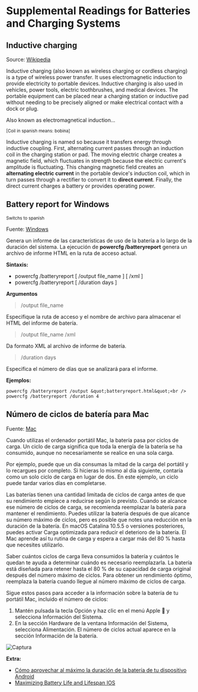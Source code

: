 # Supplemental Readings for Batteries and Charging Systems

## Inductive charging

Source: [Wikipedia](https://en.wikipedia.org/wiki/Inductive_charging)

Inductive charging (also known as wireless charging or cordless charging) is a type of wireless power transfer.
It uses electromagnetic induction to provide electricity to portable devices. Inductive charging is also used in vehicles, power tools,
electric toothbrushes, and medical devices. The portable equipment can be placed near a charging station or inductive pad without
needing to be precisely aligned or make electrical contact with a dock or plug.

Also known as electromagnetical induction...

<sub>[Coil in spanish means: bobina]</sub>

Inductive charging is named so because it transfers energy through inductive coupling. First, alternating current passes through an induction coil
in the charging station or pad. The moving electric charge creates a magnetic field, which fluctuates in strength because the electric current's amplitude
is fluctuating. This changing magnetic field creates an **alternating electric current** in the portable device's induction coil, which in turn passes
through a rectifier to convert it to **direct current**. Finally, the direct current charges a battery or provides operating power.

## Battery report for Windows 
<sub>Switchs to spanish</sub>

Fuente: [Windows](https://learn.microsoft.com/es-es/windows-hardware/design/device-experiences/powercfg-command-line-options#option_batteryreport)

Genera un informe de las características de uso de la batería a lo largo de la duración del sistema.
La ejecución de **powercfg /batteryreport** genera un archivo de informe HTML en la ruta de acceso actual.

**Sintaxis:**

- powercfg /batteryreport [ /output file_name ] [ /xml ]
- powercfg /batteryreport [ /duration days ]

**Argumentos**

>  /output file_name
  
Especifique la ruta de acceso y el nombre de archivo para almacenar el HTML del informe de batería.

>  /output file_name /xml

Da formato XML al archivo de informe de batería.

>  /duration days
  
Especifica el número de días que se analizará para el informe.
 
**Ejemplos:**

```
powercfg /batteryreport /output &quot;batteryreport.html&quot;<br />
powercfg /batteryreport /duration 4
```

## Número de ciclos de batería para Mac

Fuente: [Mac](https://support.apple.com/es-es/HT201585)

Cuando utilizas el ordenador portátil Mac, la batería pasa por ciclos de carga. Un ciclo de carga significa que toda la energía
de la batería se ha consumido, aunque no necesariamente se realice en una sola carga.

Por ejemplo, puede que un día consumas la mitad de la carga del portátil y lo recargues por completo.
Si hicieras lo mismo al día siguiente, contaría como un solo ciclo de carga en lugar de dos.
En este ejemplo, un ciclo puede tardar varios días en completarse.

Las baterías tienen una cantidad limitada de ciclos de carga antes de que su rendimiento empiece a reducirse según lo previsto.
Cuando se alcance ese número de ciclos de carga, se recomienda reemplazar la batería para mantener el rendimiento.
Puedes utilizar la batería después de que alcance su número máximo de ciclos, pero es posible que notes una reducción en la duración de la batería.
En macOS Catalina 10.5.5 o versiones posteriores, puedes activar Carga optimizada para reducir el deterioro de la batería.
El Mac aprende así tu rutina de carga y espera a cargar más del 80 % hasta que necesites utilizarlo. 

Saber cuántos ciclos de carga lleva consumidos la batería y cuántos le quedan te ayuda a determinar cuándo es necesario reemplazarla.
La batería está diseñada para retener hasta el 80 % de su capacidad de carga original después del número máximo de ciclos.
Para obtener un rendimiento óptimo, reemplaza la batería cuando llegue al número máximo de ciclos de carga.

Sigue estos pasos para acceder a la información sobre la batería de tu portátil Mac, incluido el número de ciclos:

1. Mantén pulsada la tecla Opción y haz clic en el menú Apple :green_apple: y selecciona Información del Sistema.
2. En la sección Hardware de la ventana Información del Sistema, selecciona Alimentación.
   El número de ciclos actual aparece en la sección Información de la batería.
   
 ![Captura](https://support.apple.com/library/content/dam/edam/applecare/images/es_ES/macos/Big-Sur/macos-big-sur-mbp-system-info-power-battery-cycle-count.jpg)

**Extra:**

- [Cómo aprovechar al máximo la duración de la batería de tu dispositivo Android](https://support.google.com/android/answer/7664692?visit_id=638106834871581256-1763145653&rd=1)
- [Maximizing Battery Life and Lifespan IOS](https://www.apple.com/batteries/maximizing-performance/)
